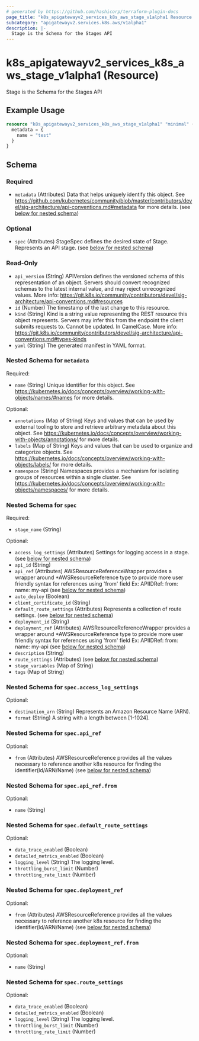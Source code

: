 ```yaml
---
# generated by https://github.com/hashicorp/terraform-plugin-docs
page_title: "k8s_apigatewayv2_services_k8s_aws_stage_v1alpha1 Resource - terraform-provider-k8s"
subcategory: "apigatewayv2.services.k8s.aws/v1alpha1"
description: |-
  Stage is the Schema for the Stages API
---
```


# k8s_apigatewayv2_services_k8s_aws_stage_v1alpha1 (Resource)

Stage is the Schema for the Stages API

## Example Usage

```terraform
resource "k8s_apigatewayv2_services_k8s_aws_stage_v1alpha1" "minimal" {
  metadata = {
    name = "test"
  }
}
```

<!-- schema generated by tfplugindocs -->
## Schema

### Required

- `metadata` (Attributes) Data that helps uniquely identify this object. See https://github.com/kubernetes/community/blob/master/contributors/devel/sig-architecture/api-conventions.md#metadata for more details. (see [below for nested schema](#nestedatt--metadata))

### Optional

- `spec` (Attributes) StageSpec defines the desired state of Stage.  Represents an API stage. (see [below for nested schema](#nestedatt--spec))

### Read-Only

- `api_version` (String) APIVersion defines the versioned schema of this representation of an object. Servers should convert recognized schemas to the latest internal value, and may reject unrecognized values. More info: https://git.k8s.io/community/contributors/devel/sig-architecture/api-conventions.md#resources
- `id` (Number) The timestamp of the last change to this resource.
- `kind` (String) Kind is a string value representing the REST resource this object represents. Servers may infer this from the endpoint the client submits requests to. Cannot be updated. In CamelCase. More info: https://git.k8s.io/community/contributors/devel/sig-architecture/api-conventions.md#types-kinds
- `yaml` (String) The generated manifest in YAML format.

<a id="nestedatt--metadata"></a>
### Nested Schema for `metadata`

Required:

- `name` (String) Unique identifier for this object. See https://kubernetes.io/docs/concepts/overview/working-with-objects/names/#names for more details.

Optional:

- `annotations` (Map of String) Keys and values that can be used by external tooling to store and retrieve arbitrary metadata about this object. See https://kubernetes.io/docs/concepts/overview/working-with-objects/annotations/ for more details.
- `labels` (Map of String) Keys and values that can be used to organize and categorize objects. See https://kubernetes.io/docs/concepts/overview/working-with-objects/labels/ for more details.
- `namespace` (String) Namespaces provides a mechanism for isolating groups of resources within a single cluster. See https://kubernetes.io/docs/concepts/overview/working-with-objects/namespaces/ for more details.


<a id="nestedatt--spec"></a>
### Nested Schema for `spec`

Required:

- `stage_name` (String)

Optional:

- `access_log_settings` (Attributes) Settings for logging access in a stage. (see [below for nested schema](#nestedatt--spec--access_log_settings))
- `api_id` (String)
- `api_ref` (Attributes) AWSResourceReferenceWrapper provides a wrapper around *AWSResourceReference type to provide more user friendly syntax for references using 'from' field Ex: APIIDRef:   from:     name: my-api (see [below for nested schema](#nestedatt--spec--api_ref))
- `auto_deploy` (Boolean)
- `client_certificate_id` (String)
- `default_route_settings` (Attributes) Represents a collection of route settings. (see [below for nested schema](#nestedatt--spec--default_route_settings))
- `deployment_id` (String)
- `deployment_ref` (Attributes) AWSResourceReferenceWrapper provides a wrapper around *AWSResourceReference type to provide more user friendly syntax for references using 'from' field Ex: APIIDRef:   from:     name: my-api (see [below for nested schema](#nestedatt--spec--deployment_ref))
- `description` (String)
- `route_settings` (Attributes) (see [below for nested schema](#nestedatt--spec--route_settings))
- `stage_variables` (Map of String)
- `tags` (Map of String)

<a id="nestedatt--spec--access_log_settings"></a>
### Nested Schema for `spec.access_log_settings`

Optional:

- `destination_arn` (String) Represents an Amazon Resource Name (ARN).
- `format` (String) A string with a length between [1-1024].


<a id="nestedatt--spec--api_ref"></a>
### Nested Schema for `spec.api_ref`

Optional:

- `from` (Attributes) AWSResourceReference provides all the values necessary to reference another k8s resource for finding the identifier(Id/ARN/Name) (see [below for nested schema](#nestedatt--spec--api_ref--from))

<a id="nestedatt--spec--api_ref--from"></a>
### Nested Schema for `spec.api_ref.from`

Optional:

- `name` (String)



<a id="nestedatt--spec--default_route_settings"></a>
### Nested Schema for `spec.default_route_settings`

Optional:

- `data_trace_enabled` (Boolean)
- `detailed_metrics_enabled` (Boolean)
- `logging_level` (String) The logging level.
- `throttling_burst_limit` (Number)
- `throttling_rate_limit` (Number)


<a id="nestedatt--spec--deployment_ref"></a>
### Nested Schema for `spec.deployment_ref`

Optional:

- `from` (Attributes) AWSResourceReference provides all the values necessary to reference another k8s resource for finding the identifier(Id/ARN/Name) (see [below for nested schema](#nestedatt--spec--deployment_ref--from))

<a id="nestedatt--spec--deployment_ref--from"></a>
### Nested Schema for `spec.deployment_ref.from`

Optional:

- `name` (String)



<a id="nestedatt--spec--route_settings"></a>
### Nested Schema for `spec.route_settings`

Optional:

- `data_trace_enabled` (Boolean)
- `detailed_metrics_enabled` (Boolean)
- `logging_level` (String) The logging level.
- `throttling_burst_limit` (Number)
- `throttling_rate_limit` (Number)


